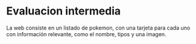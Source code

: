 # Evaluacion intermedia

La web consiste en un listado de pokemon, con una tarjeta para cada uno con información relevante, como el
nombre, tipos y una imagen.
